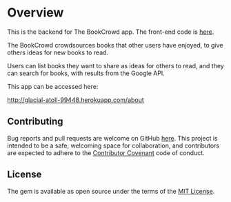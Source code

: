 
# Overview

This is the backend for The BookCrowd app. The front-end code is [here](https://github.com/nadinesk/book-client-user). 

The BookCrowd crowdsources books that other users have enjoyed, to give others ideas for new books to read.

Users can list books they want to share as ideas for others to read, and they can search for books, with results from the Google API.

This app can be accessed here: 

http://glacial-atoll-99448.herokuapp.com/about

## Contributing

Bug reports and pull requests are welcome on GitHub [here](https://github.com/nadinesk/playlister). This project is intended to be a safe, welcoming space for collaboration, and contributors are expected to adhere to the [Contributor Covenant](http://contributor-covenant.org/) code of conduct.

## License

The gem is available as open source under the terms of the [MIT License](http://opensource.org/licenses/MIT).

